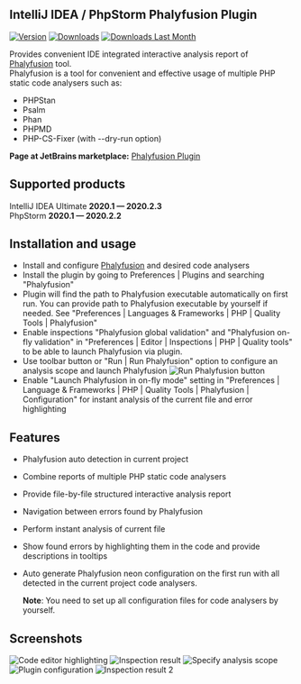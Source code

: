 IntelliJ IDEA / PhpStorm Phalyfusion Plugin
-------------
[![Version](http://phpstorm.espend.de/badge/15198/version)](https://plugins.jetbrains.com/plugin/15198)
[![Downloads](https://img.shields.io/jetbrains/plugin/d/15198)](https://plugins.jetbrains.com/plugin/15198)
[![Downloads Last Month](http://phpstorm.espend.de/badge/15198/last-month)](https://plugins.jetbrains.com/plugin/15198)

Provides convenient IDE integrated interactive analysis report of [Phalyfusion](https://github.com/taptima/phalyfusion) tool.  
Phalyfusion is a tool for convenient and effective usage of multiple PHP static code analysers such as:

*   PHPStan
*   Psalm
*   Phan
*   PHPMD
*   PHP-CS-Fixer (with --dry-run option)

__Page at JetBrains marketplace:__ [Phalyfusion Plugin](https://plugins.jetbrains.com/plugin/15198-phalyfusion)
## Supported products

IntelliJ IDEA Ultimate __2020.1 — 2020.2.3__  
PhpStorm __2020.1 — 2020.2.2__

## Installation and usage

*   Install and configure [Phalyfusion](https://github.com/taptima/phalyfusion) and desired code analysers
*   Install the plugin by going to Preferences | Plugins and searching "Phalyfusion" 
*   Plugin will find the path to Phalyfusion executable automatically on first run.
    You can provide path to Phalyfusion executable by yourself if needed.
    See "Preferences | Languages & Frameworks | PHP | Quality Tools | Phalyfusion"
*   Enable inspections "Phalyfusion global validation" and "Phalyfusion on-fly validation" in "Preferences | Editor | Inspections | PHP | Quality tools"
    to be able to launch Phalyfusion via plugin.
*   Use toolbar button or "Run | Run Phalyfusion" option to configure an analysis scope and launch Phalyfusion
    ![Run Phalyfusion button](https://i.imgur.com/FPowVBg.png)
*   Enable "Launch Phalyfusion in on-fly mode" setting in "Preferences | Language & Frameworks | PHP | Quality Tools | Phalyfusion | Configuration"
    for instant analysis of the current file and error highlighting

## Features

*   Phalyfusion auto detection in current project
*   Combine reports of multiple PHP static code analysers
*   Provide file-by-file structured interactive analysis report
*   Navigation between errors found by Phalyfusion
*   Perform instant analysis of current file
*   Show found errors by highlighting them in the code and provide descriptions in tooltips
*   Auto generate Phalyfusion neon configuration on the first run with all detected in the current project code analysers.
    
    **Note**: You need to set up all configuration files for code analysers by yourself.

## Screenshots

![Code editor highlighting](https://plugins.jetbrains.com/files/15198/screenshot_23442.png)
![Inspection result](https://plugins.jetbrains.com/files/15198/screenshot_23443.png)
![Specify analysis scope](https://plugins.jetbrains.com/files/15198/screenshot_23444.png)
![Plugin configuration](https://i.imgur.com/P28DYI2.png[/img])
![Inspection result 2](https://i.imgur.com/Awq0fS2.png)

